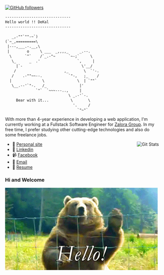 [![GitHub followers](https://img.shields.io/github/followers/DeKal?label=Follow%20at%20GitHub&style=for-the-badge)](https://github.com/DeKal)

```
------------------------------
Hello world !! DeKal
------------------------------

   _,-""`""-~`)
(`~_,=========\
 |---,___.-.__,\
 |        o     \ ___  _,,,,_     _.--.
  \      `^`    /`_.-"~      `~-;`     \
   \_      _  .'                 `,     |
     |`-                           \'__/ 
    /                      ,_       \  `'-. 
   /    .-""~~--.            `"-,   ;_    /
  |              \               \  | `""`
   \__.--'`"-.   /_               |'
              `"`  `~~~---..,     |
                             \ _.-'`-.
     Bear with it...          \       \
                               '.     /
                                 `"~"`                                                                                                        
```

With more than 4-year experience in developing a web application, I'm currently working at a Fullstack Software Engineer for [Zalora Group](https://github.com/zalora/). In my free time, I prefer studying other cutting-edge technologies and also do some freelance jobs.


<a href="https://phatho-folio.now.sh/"><img alt="Git Stats" src="https://github-readme-stats.vercel.app/api?username=DeKal&show_icons=true&hide_border=true" align="right" height="150" /></a>

- 💬 [Personal site](https://phatho-folio.now.sh/)
- 🔗 [Linkedin](https://www.linkedin.com/in/phat-ho/)
- 📹 [Facebook](https://www.facebook.com/dekal.dev)
- 📧 <a href="mailto:hohuuphat22@gmail.com">Email</a>
- 📄 [Resume](/cv/dekal.pdf)

### Hi and Welcome 
<img src="https://github.com/DeKal/DeKal/blob/master/images/bear_hi.gif?raw=true" width="500px">
